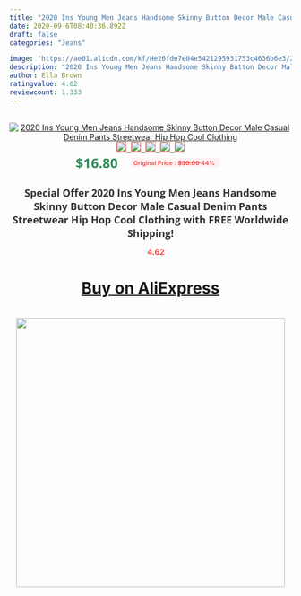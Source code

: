 ```yaml
---
title: "2020 Ins Young Men Jeans Handsome Skinny Button Decor Male Casual Denim Pants Streetwear Hip Hop Cool Clothing"
date: 2020-09-6T08:40:36.892Z
draft: false
categories: "Jeans"

image: "https://ae01.alicdn.com/kf/He26fde7e04e5421295931753c4636b6e3/2020-Ins-Young-Men-Jeans-Handsome-Skinny-Button-Decor-Male-Casual-Denim-Pants-Streetwear-Hip-Hop.jpg"
description: "2020 Ins Young Men Jeans Handsome Skinny Button Decor Male Casual Denim Pants Streetwear Hip Hop Cool Clothing"
author: Ella Brown
ratingvalue: 4.62
reviewcount: 1.333
---
```

<br>
<div style="text-align: center;">
<a href="https://s.click.aliexpress.com/e/_9Geubx" target="_blank" rel="nofollow noopener noreferrer"><img alt="2020 Ins Young Men Jeans Handsome Skinny Button Decor Male Casual Denim Pants Streetwear Hip Hop Cool Clothing" class="magnifier-image" src="https://ae01.alicdn.com/kf/He26fde7e04e5421295931753c4636b6e3/2020-Ins-Young-Men-Jeans-Handsome-Skinny-Button-Decor-Male-Casual-Denim-Pants-Streetwear-Hip-Hop.jpg_640x640.jpg">
<br>
<img style="border:1px solid salmon" src="https://ae01.alicdn.com/kf/He26fde7e04e5421295931753c4636b6e3/2020-Ins-Young-Men-Jeans-Handsome-Skinny-Button-Decor-Male-Casual-Denim-Pants-Streetwear-Hip-Hop.jpg_120x120.jpg">&nbsp;&nbsp;<img style="border:1px solid salmon" src="https://ae01.alicdn.com/kf/Hd01e1dbcc2214c0fb565aad08afa732fN/2020-Ins-Young-Men-Jeans-Handsome-Skinny-Button-Decor-Male-Casual-Denim-Pants-Streetwear-Hip-Hop.jpg_120x120.jpg">&nbsp;&nbsp;<img style="border:1px solid salmon" src="https://ae01.alicdn.com/kf/Hd182ed34442d4fc28cef9d7e032915daT/2020-Ins-Young-Men-Jeans-Handsome-Skinny-Button-Decor-Male-Casual-Denim-Pants-Streetwear-Hip-Hop.jpg_120x120.jpg">&nbsp;&nbsp;<img style="border:1px solid salmon" src="https://ae01.alicdn.com/kf/H2a82f15a919a4b5db05bf5d3c344b66cN/2020-Ins-Young-Men-Jeans-Handsome-Skinny-Button-Decor-Male-Casual-Denim-Pants-Streetwear-Hip-Hop.jpg_120x120.jpg">&nbsp;&nbsp;<img style="border:1px solid salmon" src="https://ae01.alicdn.com/kf/Hf4e84080c7734296bafb7a696b9741d6Q/2020-Ins-Young-Men-Jeans-Handsome-Skinny-Button-Decor-Male-Casual-Denim-Pants-Streetwear-Hip-Hop.jpg_120x120.jpg"></a></div><br0>
<div style="text-align: center;"><span style="background-color: white; border: 0px; box-sizing: border-box; color: seagreen; display: inline-block; font-family: &quot;open sans&quot; , &quot;arial&quot; , &quot;helvetica&quot; , sans-serif , &quot;heiti&quot;; font-size: 24px; font-stretch: inherit; font-weight: 700; line-height: inherit; margin: 0px 10px 0px 0px; padding: 0px; vertical-align: middle;">$16.80 </span>
<span style="background: rgb(255 , 241 , 241); border-radius: 3px; border: 0px; box-sizing: border-box; color: #ff4747; display: inline-block; font-family: inherit; font-size: 12px; font-stretch: inherit; font-style: inherit; font-variant: inherit; font-weight: 600; line-height: inherit; margin: 0px; padding: 2px 5px; transform: scale(0.9); vertical-align: middle;">Original Price : <b style="text-decoration: line-through;">$30.00 </b> 44%&nbsp;&nbsp;</span></div>
<h1 style="color: #333333; display: inline-block; font-family: &quot;open sans&quot; , &quot;arial&quot; , &quot;helvetica&quot; , sans-serif , &quot;heiti&quot;; font-size: 18px; font-stretch: inherit; font-weight: 700; text-align: center;">Special Offer 2020 Ins Young Men Jeans Handsome Skinny Button Decor Male Casual Denim Pants Streetwear Hip Hop Cool Clothing with FREE Worldwide Shipping!</h1>
<div style="color: #ff4747; text-align: center;">
<img src="https://4.bp.blogspot.com/-M0ZcTcb-5uY/XleCXlxnR4I/AAAAAAAAAEc/OrjgMkXV1oMQFaCRZj5HQwOCBcu3w1FegCPcBGAYYCw/s1600/star.png" style="height: 15px;">&nbsp;<b>4.62</b></div>
<div class="button_cont" align="center"><a class="buynow_a" href="https://s.click.aliexpress.com/e/_9Geubx" target="_blank" rel="nofollow noopener noreferrer"><H1>Buy on AliExpress</H1></a></div><br>
<div class="separator" style="clear: both; text-align: center;">
<img src="https://lh3.googleusercontent.com/-pTy5HemUv9M/XlePHvY0dAI/AAAAAAAAAE4/0nX5iRUoIWY8eMW9Dpxeirr157OZliDIgCLcBGAsYHQ/s1600/badge.gif" width="480">
</div>
